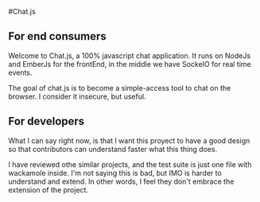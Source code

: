 #Chat.js

## For end consumers

Welcome to Chat.js, a 100% javascript chat application. It runs on
NodeJs and EmberJs for the frontEnd, in the middle we have SockeIO for
real time events.

The goal of chat.js is to become a simple-access tool to chat on the
browser. I consider it insecure, but useful.


## For developers

What I can say right now, is that I want this proyect to have a good
design so that contributors can understand faster what this thing does.

I have reviewed othe similar projects, and the test suite is just one
file with wackamole inside. I'm not saying this is bad, but IMO is
harder to understand and extend. In other words, I feel they don't
embrace the extension of the project.
